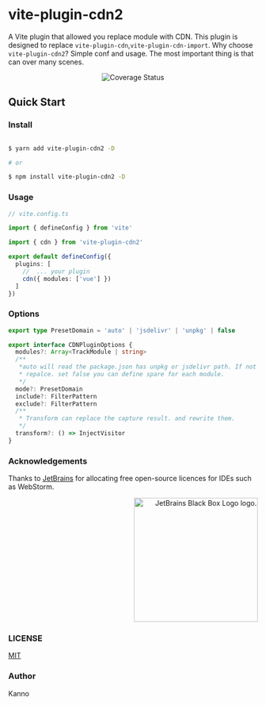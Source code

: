<h1 aligin="center">vite-plugin-cdn2</h1>

A Vite plugin that allowed you replace module with CDN. This plugin is designed to replace
`vite-plugin-cdn`,`vite-plugin-cdn-import`.
Why choose `vite-plugin-cdn2`? Simple conf and usage. The most important thing is that can over
many scenes.

<p align="center">
<img src="https://img.shields.io/codecov/c/github/nonzzz/vite-plugin-cdn?style=for-the-badge" alt="Coverage Status" />
</p>

## Quick Start

### Install

```bash

$ yarn add vite-plugin-cdn2 -D

# or

$ npm install vite-plugin-cdn2 -D

```

### Usage

```typescript
// vite.config.ts

import { defineConfig } from 'vite'

import { cdn } from 'vite-plugin-cdn2'

export default defineConfig({
  plugins: [
    //  ... your plugin
    cdn({ modules: ['vue'] })
  ]
})
```

### Options

```ts
export type PresetDomain = 'auto' | 'jsdelivr' | 'unpkg' | false

export interface CDNPluginOptions {
  modules?: Array<TrackModule | string>
  /**
   *auto will read the package.json has unpkg or jsdelivr path. If not willn't be
   * repalce. set false you can define spare for each module.
   */
  mode?: PresetDomain
  include?: FilterPattern
  exclude?: FilterPattern
  /**
   * Transform can replace the capture result. and rewrite them.
   */
  transform?: () => InjectVisitor
}
```

### Acknowledgements

Thanks to [JetBrains](https://www.jetbrains.com/) for allocating free open-source licences for IDEs such as WebStorm.

<p align="right">
<img width="250px" height="250px" src="https://resources.jetbrains.com/storage/products/company/brand/logos/jb_square.png" alt="JetBrains Black Box Logo logo.">
</p>

### LICENSE

[MIT](./LICENSE)

### Author

Kanno

